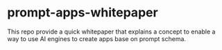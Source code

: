 # prompt-apps-whitepaper
This repo provide a quick whitepaper that explains a concept to enable a way to use AI engines to create apps base on prompt schema. 
